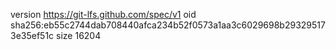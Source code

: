 version https://git-lfs.github.com/spec/v1
oid sha256:eb55c2744dab708440afca234b52f0573a1aa3c6029698b293295173e35ef51c
size 16204
